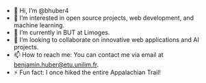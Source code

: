 - 👋 Hi, I’m @bhuber4
- 👀 I’m interested in open source projects, web development, and machine learning.
- 🌱 I’m currently in BUT at Limoges.
- 💞️ I’m looking to collaborate on innovative web applications and AI projects.
- 📫 How to reach me: You can contact me via email at benjamin.huber@etu.unilim.fr.
- ⚡ Fun fact: I once hiked the entire Appalachian Trail!

